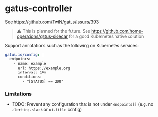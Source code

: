 # gatus-controller
See https://github.com/TwiN/gatus/issues/393

> :warning: This is planned for the future. See https://github.com/home-operations/gatus-sidecar for a good Kubernetes native solution


Support annotations such as the following on Kubernetes services:
```yaml
gatus.io/config: |
  endpoints:
    - name: example
      url: https://example.org
      interval: 10m
      conditions:
        - "[STATUS] == 200"
```

### Limitations
- TODO: Prevent any configuration that is not under `endpoints[]` (e.g. no `alerting.slack` or `ui.title` config) 
